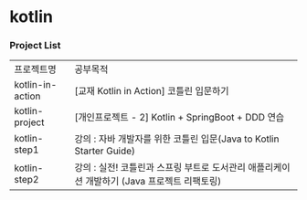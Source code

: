 # kotlin

### Project List
| | |
|-|-|
|프로젝트명|공부목적|
|kotlin-in-action|[교재 Kotlin in Action] 코틀린 입문하기|
|kotlin-project|[개인프로젝트 - 2] Kotlin + SpringBoot + DDD 연습|
|kotlin-step1|강의 : 자바 개발자를 위한 코틀린 입문(Java to Kotlin Starter Guide)|
|kotlin-step2|강의 : 실전! 코틀린과 스프링 부트로 도서관리 애플리케이션 개발하기 (Java 프로젝트 리팩토링)|
